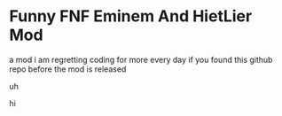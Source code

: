 # Funny FNF Eminem And HietLier Mod
 a mod i am regretting coding for more every day
 if you found this github repo before the mod is released

 uh

 hi